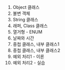 1. Object 클래스
2. 불변 객체
3. String 클래스
4. 래퍼, Class 클래스
5. 열거형 - ENUM
6. 날짜와 시간
7. 중첩 클래스, 내부 클래스1
8. 중첩 클래스, 내부 클래스2
9. 예외 처리1 - 이론
10. 예외 처리2 - 실습
